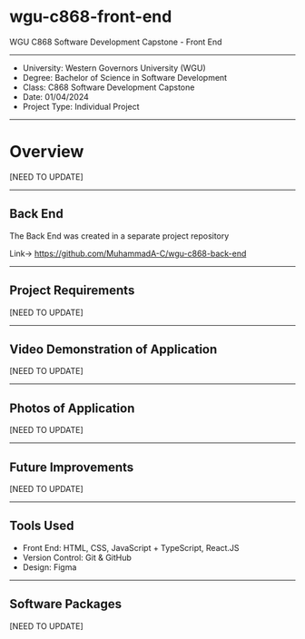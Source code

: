 # wgu-c868-front-end
WGU C868 Software Development Capstone - Front End

---

* University: Western Governors University (WGU)
* Degree: Bachelor of Science in Software Development
* Class: C868 Software Development Capstone
* Date: 01/04/2024
* Project Type: Individual Project

---

# Overview

[NEED TO UPDATE]

---

## Back End

The Back End was created in a separate project repository

Link-> https://github.com/MuhammadA-C/wgu-c868-back-end

---

## Project Requirements

[NEED TO UPDATE]

---

## Video Demonstration of Application

[NEED TO UPDATE]

----

## Photos of Application

[NEED TO UPDATE]

---

## Future Improvements

[NEED TO UPDATE]

---

## Tools Used

* Front End: HTML, CSS, JavaScript + TypeScript, React.JS
* Version Control: Git & GitHub
* Design: Figma

---

## Software Packages

[NEED TO UPDATE]
